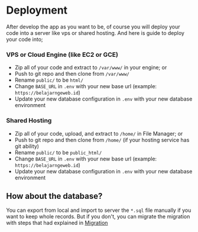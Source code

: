 # Deployment

After develop the app as you want to be, of course you will deploy your code into a server like vps or shared hosting. And here is guide to deploy your code into;

### VPS or Cloud Engine (like EC2 or GCE)

- Zip all of your code and extract to `/var/www/` in your engine; or
- Push to git repo and then clone from `/var/www/`
- Rename `public/` to be `html/`
- Change `BASE_URL` in `.env` with your new base url (example: `https://belajarngeweb.id`)
- Update your new database configuration in `.env` with your new database environment

### Shared Hosting

- Zip all of your code, upload, and extract to `/home/` in File Manager; or
- Push to git repo and then clone from `/home/` (if your hosting service has git ability)
- Rename `public/` to be `public_html/`
- Change `BASE_URL` in `.env` with your new base url (example: `https://belajarngeweb.id`)
- Update your new database configuration in `.env` with your new database environment

## How about the database?

You can export from local and import to server the `*.sql` file manually if you want to keep whole records. But if you don't, you can migrate the migration with steps that had explained in [Migration](./Migration.md#migrate)